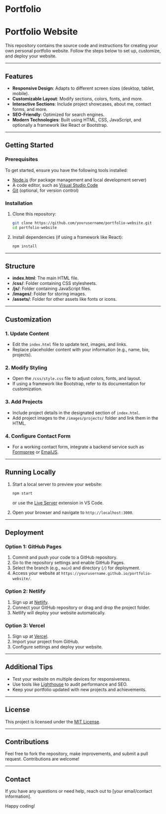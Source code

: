 # Portfolio
# Portfolio Website

This repository contains the source code and instructions for creating your own personal portfolio website. Follow the steps below to set up, customize, and deploy your website.

---

## Features
- **Responsive Design**: Adapts to different screen sizes (desktop, tablet, mobile).
- **Customizable Layout**: Modify sections, colors, fonts, and more.
- **Interactive Sections**: Include project showcases, about me, contact forms, and more.
- **SEO-Friendly**: Optimized for search engines.
- **Modern Technologies**: Built using HTML, CSS, JavaScript, and optionally a framework like React or Bootstrap.

---

## Getting Started

### Prerequisites
To get started, ensure you have the following tools installed:
- [Node.js](https://nodejs.org/) (for package management and local development server)
- A code editor, such as [Visual Studio Code](https://code.visualstudio.com/)
- [Git](https://git-scm.com/) (optional, for version control)

### Installation

1. Clone this repository:
   ```bash
   git clone https://github.com/yourusername/portfolio-website.git
   cd portfolio-website
   ```

2. Install dependencies (if using a framework like React):
   ```bash
   npm install
   ```

---

## Structure
- **index.html**: The main HTML file.
- **/css/**: Folder containing CSS stylesheets.
- **/js/**: Folder containing JavaScript files.
- **/images/**: Folder for storing images.
- **/assets/**: Folder for other assets like fonts or icons.

---

## Customization

### 1. Update Content
- Edit the `index.html` file to update text, images, and links.
- Replace placeholder content with your information (e.g., name, bio, projects).

### 2. Modify Styling
- Open the `/css/style.css` file to adjust colors, fonts, and layout.
- If using a framework like Bootstrap, refer to its documentation for customization.

### 3. Add Projects
- Include project details in the designated section of `index.html`.
- Add project images to the `/images/projects/` folder and link them in the HTML.

### 4. Configure Contact Form
- For a working contact form, integrate a backend service such as [Formspree](https://formspree.io/) or [EmailJS](https://www.emailjs.com/).

---

## Running Locally

1. Start a local server to preview your website:
   ```bash
   npm start
   ```
   or use the [Live Server](https://marketplace.visualstudio.com/items?itemName=ritwickdey.LiveServer) extension in VS Code.

2. Open your browser and navigate to `http://localhost:3000`.

---

## Deployment

### Option 1: GitHub Pages
1. Commit and push your code to a GitHub repository.
2. Go to the repository settings and enable GitHub Pages.
3. Select the branch (e.g., `main`) and directory (`/`) for deployment.
4. Access your website at `https://yourusername.github.io/portfolio-website/`.

### Option 2: Netlify
1. Sign up at [Netlify](https://www.netlify.com/).
2. Connect your GitHub repository or drag and drop the project folder.
3. Netlify will deploy your website automatically.

### Option 3: Vercel
1. Sign up at [Vercel](https://vercel.com/).
2. Import your project from GitHub.
3. Configure settings and deploy your website.

---

## Additional Tips
- Test your website on multiple devices for responsiveness.
- Use tools like [Lighthouse](https://developers.google.com/web/tools/lighthouse/) to audit performance and SEO.
- Keep your portfolio updated with new projects and achievements.

---

## License
This project is licensed under the [MIT License](LICENSE).

---

## Contributions
Feel free to fork the repository, make improvements, and submit a pull request. Contributions are welcome!

---

## Contact
If you have any questions or need help, reach out to [your email/contact information].

Happy coding!

